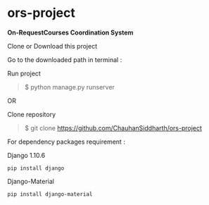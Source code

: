 # ors-project
**On-RequestCourses Coordination System**

Clone or Download this project

Go to the downloaded path in terminal :

Run project 

  > $ python manage.py runserver
  

OR

Clone repository

  > $ git clone https://github.com/ChauhanSiddharth/ors-project

For dependency packages requirement :

  Django 1.10.6
  
  <code>pip install django</code>
  
  Django-Material
  
  <code>pip install django-material</code>
  

